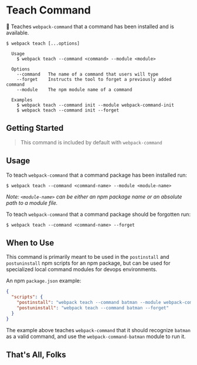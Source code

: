 # Teach Command

🍎 Teaches `webpack-command` that a command has been installed and is available.

```console
$ webpack teach [...options]

  Usage
    $ webpack teach --command <command> --module <module>

  Options
    --command   The name of a command that users will type
    --forget    Instructs the tool to forget a previously added command
    --module    The npm module name of a command

  Examples
    $ webpack teach --command init --module webpack-command-init
    $ webpack teach --command init --forget
```

## Getting Started

> This command is included by default with `webpack-command`

## Usage

To teach `webpack-command` that a command package has been installed run:

```console
$ webpack teach --command <command-name> --module <module-name>
```

_Note: `<module-name>` can be either an npm package name or an absolute path to
a module file._

To teach `webpack-command` that a command package should be forgotten run:

```console
$ webpack teach --command <command-name> --forget
```

## When to Use

This command is primarily meant to be used in the `postinstall` and
`postuninstall` npm scripts for an npm package, but can be used for specialized
local command modules for devops environments.

An npm `package.json` example:

```json
{
  "scripts": {
    "postinstall": "webpack teach --command batman --module webpack-command-batman",
    "postuninstall": "webpack teach --command batman --forget"
  }
}
```

The example above teaches `webpack-command` that it should recognize `batman` as
a valid command, and use the `webpack-command-batman` module to run it.

## That's All, Folks